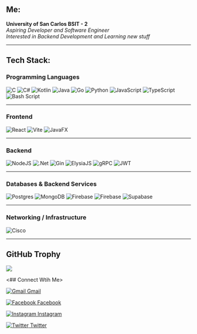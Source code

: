 ## Me:
**University of San Carlos BSIT - 2**  
*Aspiring Developer and Software Engineer* <br>
*Interested in Backend Development and Learning new stuff*

---

## Tech Stack:

### Programming Languages
![C](https://img.shields.io/badge/c-%2300599C.svg?style=for-the-badge&logo=c&logoColor=white)
![C#](https://img.shields.io/badge/c%23-%23239120.svg?style=for-the-badge&logo=csharp&logoColor=white)
![Kotlin](https://img.shields.io/badge/kotlin-%237F52FF.svg?style=for-the-badge&logo=kotlin&logoColor=white)
![Java](https://img.shields.io/badge/java-%23ED8B00.svg?style=for-the-badge&logo=openjdk&logoColor=white)
![Go](https://img.shields.io/badge/go-%2300ADD8.svg?style=for-the-badge&logo=go&logoColor=white)
![Python](https://img.shields.io/badge/python-3670A0?style=for-the-badge&logo=python&logoColor=ffdd54)
![JavaScript](https://img.shields.io/badge/javascript-%23323330.svg?style=for-the-badge&logo=javascript&logoColor=%23F7DF1E)
![TypeScript](https://img.shields.io/badge/typescript-%23007ACC.svg?style=for-the-badge&logo=typescript&logoColor=white)
![Bash Script](https://img.shields.io/badge/bash_script-%23121011.svg?style=for-the-badge&logo=gnu-bash&logoColor=white)

---

###  Frontend
![React](https://img.shields.io/badge/react-%2320232a.svg?style=for-the-badge&logo=react&logoColor=%2361DAFB)
![Vite](https://img.shields.io/badge/vite-%23646CFF.svg?style=for-the-badge&logo=vite&logoColor=white)
![JavaFX](https://img.shields.io/badge/javafx-%23FF0000.svg?style=for-the-badge&logo=javafx&logoColor=white)

---

###  Backend
![NodeJS](https://img.shields.io/badge/node.js-6DA55F?style=for-the-badge&logo=node.js&logoColor=white)
![.Net](https://img.shields.io/badge/.NET-5C2D91?style=for-the-badge&logo=.net&logoColor=white)
![Gin](https://img.shields.io/badge/gin-%2300ADD8.svg?style=for-the-badge&logo=go&logoColor=white)
![ElysiaJS](https://img.shields.io/badge/elysia-%2300c7b7.svg?style=for-the-badge&logoColor=white)
![gRPC](https://img.shields.io/badge/gRPC-0080FF?style=for-the-badge&logo=grpc&logoColor=white)
![JWT](https://img.shields.io/badge/JWT-black?style=for-the-badge&logo=JSON%20web%20tokens)

---

###  Databases & Backend Services
![Postgres](https://img.shields.io/badge/postgres-%23316192.svg?style=for-the-badge&logo=postgresql&logoColor=white)
![MongoDB](https://img.shields.io/badge/MongoDB-%234ea94b.svg?style=for-the-badge&logo=mongodb&logoColor=white)
![Firebase](https://img.shields.io/badge/firebase-%23039BE5.svg?style=for-the-badge&logo=firebase)
![Firebase](https://img.shields.io/badge/firebase-a08021?style=for-the-badge&logo=firebase&logoColor=ffcd34)
![Supabase](https://img.shields.io/badge/Supabase-3ECF8E?style=for-the-badge&logo=supabase&logoColor=white)

---

### Networking / Infrastructure
![Cisco](https://img.shields.io/badge/cisco-%23049fd9.svg?style=for-the-badge&logo=cisco&logoColor=black)

---

##  GitHub Trophy
![](https://github-profile-trophy.vercel.app/?username=Gnashal&theme=monokai&no-frame=true&no-bg=false&margin-w=4)

<## Connect Wtih Me>
  

  <p>
    <a href="mailto:yousifceballos@gmail.com" target="_blank">
      <img src="https://via.placeholder.com/24x24.png?text=G" alt="Gmail" />
      Gmail
    </a>
  </p>
  <p>
    <a href="https://www.facebook.com/yousif.ceballos/" target="_blank">
      <img src="https://via.placeholder.com/24x24.png?text=F" alt="Facebook" />
      Facebook
    </a>
  </p>
  <p>
    <a href="https://www.instagram.com/yowsep_/" target="_blank">
      <img src="https://via.placeholder.com/24x24.png?text=I" alt="Instagram" />
      Instagram
    </a>
  </p>
  <p>
    <a href="https://x.com/yow_sep" target="_blank">
      <img src="https://via.placeholder.com/24x24.png?text=T" alt="Twitter" />
      Twitter
    </a>
  </p>
</details>

